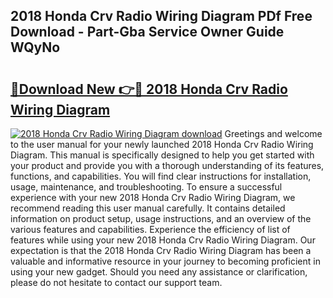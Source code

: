 ## 2018 Honda Crv Radio Wiring Diagram PDf Free Download - Part-Gba Service Owner Guide WQyNo

# <h2><a href="http://dfi71o3.blite.top/?on=2018+Honda+Crv+Radio+Wiring+Diagram">🔗Download New 👉🔴 2018 Honda Crv Radio Wiring Diagram</a></h2>

[![2018 Honda Crv Radio Wiring Diagram download](https://i.imgur.com/lujVjoI.png)](http://dfi71o3.blite.top/?on=2018+Honda+Crv+Radio+Wiring+Diagram)
Greetings and welcome to the user manual for your newly launched 2018 Honda Crv Radio Wiring Diagram. This manual is specifically designed to help you get started with your product and provide you with a thorough understanding of its features, functions, and capabilities. You will find clear instructions for installation, usage, maintenance, and troubleshooting. To ensure a successful experience with your new 2018 Honda Crv Radio Wiring Diagram, we recommend reading this user manual carefully. It contains detailed information on product setup, usage instructions, and an overview of the various features and capabilities. Experience the efficiency of list of features while using your new 2018 Honda Crv Radio Wiring Diagram. Our expectation is that the 2018 Honda Crv Radio Wiring Diagram has been a valuable and informative resource in your journey to becoming proficient in using your new gadget. Should you need any assistance or clarification, please do not hesitate to contact our support team.
